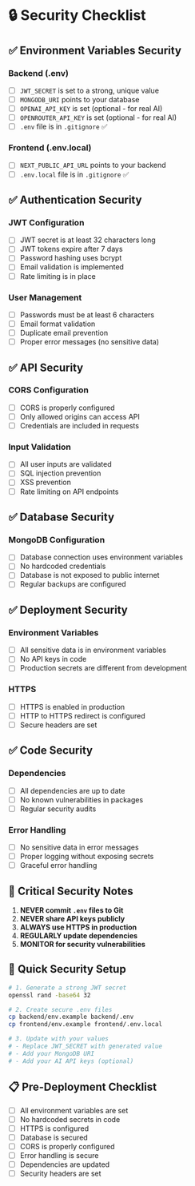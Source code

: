 # 🔒 Security Checklist

## ✅ **Environment Variables Security**

### **Backend (.env)**
- [ ] `JWT_SECRET` is set to a strong, unique value
- [ ] `MONGODB_URI` points to your database
- [ ] `OPENAI_API_KEY` is set (optional - for real AI)
- [ ] `OPENROUTER_API_KEY` is set (optional - for real AI)
- [ ] `.env` file is in `.gitignore` ✅

### **Frontend (.env.local)**
- [ ] `NEXT_PUBLIC_API_URL` points to your backend
- [ ] `.env.local` file is in `.gitignore` ✅

## ✅ **Authentication Security**

### **JWT Configuration**
- [ ] JWT secret is at least 32 characters long
- [ ] JWT tokens expire after 7 days
- [ ] Password hashing uses bcrypt
- [ ] Email validation is implemented
- [ ] Rate limiting is in place

### **User Management**
- [ ] Passwords must be at least 6 characters
- [ ] Email format validation
- [ ] Duplicate email prevention
- [ ] Proper error messages (no sensitive data)

## ✅ **API Security**

### **CORS Configuration**
- [ ] CORS is properly configured
- [ ] Only allowed origins can access API
- [ ] Credentials are included in requests

### **Input Validation**
- [ ] All user inputs are validated
- [ ] SQL injection prevention
- [ ] XSS prevention
- [ ] Rate limiting on API endpoints

## ✅ **Database Security**

### **MongoDB Configuration**
- [ ] Database connection uses environment variables
- [ ] No hardcoded credentials
- [ ] Database is not exposed to public internet
- [ ] Regular backups are configured

## ✅ **Deployment Security**

### **Environment Variables**
- [ ] All sensitive data is in environment variables
- [ ] No API keys in code
- [ ] Production secrets are different from development

### **HTTPS**
- [ ] HTTPS is enabled in production
- [ ] HTTP to HTTPS redirect is configured
- [ ] Secure headers are set

## ✅ **Code Security**

### **Dependencies**
- [ ] All dependencies are up to date
- [ ] No known vulnerabilities in packages
- [ ] Regular security audits

### **Error Handling**
- [ ] No sensitive data in error messages
- [ ] Proper logging without exposing secrets
- [ ] Graceful error handling

## 🚨 **Critical Security Notes**

1. **NEVER commit `.env` files to Git**
2. **NEVER share API keys publicly**
3. **ALWAYS use HTTPS in production**
4. **REGULARLY update dependencies**
5. **MONITOR for security vulnerabilities**

## 🔧 **Quick Security Setup**

```bash
# 1. Generate a strong JWT secret
openssl rand -base64 32

# 2. Create secure .env files
cp backend/env.example backend/.env
cp frontend/env.example frontend/.env.local

# 3. Update with your values
# - Replace JWT_SECRET with generated value
# - Add your MongoDB URI
# - Add your AI API keys (optional)
```

## 📋 **Pre-Deployment Checklist**

- [ ] All environment variables are set
- [ ] No hardcoded secrets in code
- [ ] HTTPS is configured
- [ ] Database is secured
- [ ] CORS is properly configured
- [ ] Error handling is secure
- [ ] Dependencies are updated
- [ ] Security headers are set 